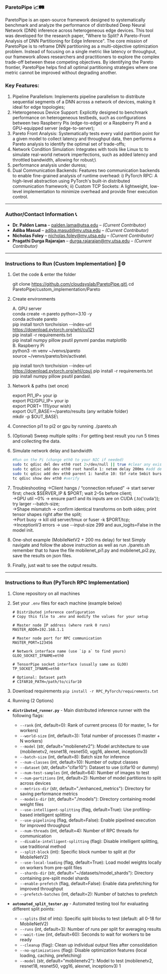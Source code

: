 ### ParetoPipe 📈🛤️

ParetoPipe is an open-source framework designed to systematically benchmark and analyze the performance of distributed Deep Neural Network (DNN) inference across heterogeneous edge devices. This tool was developed for the research paper, "Where to Split? A Pareto-Front Analysis of DNN Partitioning for Edge Inference". The core mission of ParetoPipe is to reframe DNN partitioning as a multi-objective optimization problem. Instead of focusing on a single metric like latency or throughput, our framework allows researchers and practitioners to explore the complex trade-off between these competing objectives. By identifying the Pareto frontier, ParetoPipe helps find all optimal partitioning strategies where one metric cannot be improved without degrading another.

### Key Features:

1. Pipeline Parallelism: Implements pipeline parallelism to distribute sequential segments of a DNN across a network of devices, making it ideal for edge topologies;
2. Heterogeneous Device Support: Explicitly designed to benchmark performance on heterogeneous testbeds, such as configurations between two Raspberry Pis (edge-to-edge) or a Raspberry Pi and a GPU-equipped server (edge-to-server);
3. Pareto Front Analysis: Systematically tests every valid partition point for a given model to collect latency and throughput data, then performs a Pareto analysis to identify the optimal set of trade-offs;
4. Network Condition Simulation: Integrates with tools like Linux tc to simulate real-world network imperfections, such as added latency and throttled bandwidth, allowing for robust;\
5. performance analysis under duress;
6. Dual Communication Backends: Features two communication backends to enable fine-grained analysis of runtime overhead: i) PyTorch RPC: A high-level abstraction using PyTorch's built-in distributed communication framework; ii) Custom TCP Sockets: A lightweight, low-level implementation to minimize overhead and provide finer execution control.

---
### Author/Contact Information 📞

- **Dr. Palden Lama** – [palden.lama@utsa.edu](mailto:palden.lama@utsa.edu) – *(Current Contributor)*
- **Adiba Masud** – [adiba.masud@my.utsa.edu](mailto:adiba.masud@my.utsa.edu) – *(Current Contributor)*
- **Nicholas Foley** – [nicholas.foley@my.utsa.edu](mailto:nicholas.foley@my.utsa.edu) – *(Current Contributor)*
- **Pragathi Durga Rajarajan** – [durga.rajarajan@my.utsa.edu](mailto:durga.rajarajan@my.utsa.edu) – *(Current Contributor)*

---
### Instructions to Run (Custom Implementation) 🧪⚙️
1) Get the code & enter the folder

   git clone https://github.com/cloudsyslab/ParetoPipe.git\
   cd ParetoPipe/custom_implementation/Pareto

3) Create environments

   A. GPU server\
   conda create -n pareto python=3.10 -y\
   conda activate pareto\
   pip install torch torchvision --index-url https://download.pytorch.org/whl/cu121 \
   pip install -r requirements.txt \
   pip install numpy pillow psutil pynvml pandas matplotlib\
   B. Raspberry Pi\
   python3 -m venv ~/venvs/pareto\
   source ~/venvs/pareto/bin/activate\

   pip install torch torchvision --index-url https://download.pytorch.org/whl/cpu\
   pip install -r requirements.txt\
   pip install numpy pillow psutil pandas\

4) Network & paths (set once)

   export PI1_IP= your ip\
   export PI2/GPU_IP= your ip\
   export PORT= 111(your wish)\
   export OUT_BASE=~/pareto/results (any writable folder)\
   mkdir -p $OUT_BASE\

5) Connection pi1 to pi2 or gpu by running ./pareto.sh
6) (Optional) Sweep multiple splits : For getting best result you run 5 times and collecting the data.
7) Simulate network delay and bandwidth
   ```bash
   #Run on the Pi (change eth0 to your NIC if needed)
   sudo tc qdisc del dev eth0 root 2>/dev/null || true #clear any existing rules
   sudo tc qdisc add dev eth0 root handle 1: netem delay 200ms #add delay & limit bandwidth (example: 200ms delay, 5mbit)
   sudo tc qdisc add dev eth0 parent 1: handle 10: tbf rate 5mbit burst 32kbit latency 400ms
   tc qdisc show dev eth0 #verify
8) Troubleshooting
   ->Client hangs / “connection refused” → start server first; check $SERVER_IP & $PORT; wait 2–5s before client;\
   ->GPU util ~0% → ensure part1 and its inputs are on CUDA (.to('cuda')); try larger --batch-size;\
   ->Shape mismatch → confirm identical transforms on both sides; print tensor shapes right after the split;\
   ->Port busy → kill old server/tmux or fuser -k $PORT/tcp;\
   ->InceptionV3 errors → use --input-size 299 and aux_logits=False in the model init.
9) One-shot example (MobileNetV2 + 200 ms delay) for test
      Simply navigate and follow the above instruction as well as run ./pareto.sh remember that to have the file mobilenet_pi1.py and mobilenet_pi2.py, save the results on json files.
10) Finally, just wait to see the output results.

---

### Instructions to Run (PyTorch RPC Implementation)

1. Clone repository on all machines

2. Set your `.env` files for each machine (example below)

   ```
   # Distributed inference configuration
   # Copy this file to .env and modify the values for your setup

   # Master node IP address (where rank 0 runs)
   MASTER_ADDR=192.168.1.1

   # Master node port for RPC communication
   MASTER_PORT=123456

   # Network interface name (use `ip a` to find yours)
   GLOO_SOCKET_IFNAME=eth0

   # TensorPipe socket interface (usually same as GLOO)
   TP_SOCKET_IFNAME=eth0

   # Optional: Dataset path
   # CIFAR10_PATH=/path/to/cifar10
   ```

3. Download requirements
   `pip install -r RPC_PyTorch/requirements.txt`

4. Running (2 Options)

- **`distributed_runner.py`** - Main distributed inference runner with the following flags:

  - `--rank` (int, default=0): Rank of current process (0 for master, 1+ for workers)
  - `--world-size` (int, default=3): Total number of processes (1 master + N workers)
  - `--model` (str, default="mobilenetv2"): Model architecture to use (mobilenetv2, resnet18, resnet50, vgg16, alexnet, inceptionv3)
  - `--batch-size` (int, default=8): Batch size for inference
  - `--num-classes` (int, default=10): Number of output classes
  - `--dataset` (str, default="cifar10"): Dataset to use (cifar10 or dummy)
  - `--num-test-samples` (int, default=64): Number of images to test
  - `--num-partitions` (int, default=2): Number of model partitions to split across devices
  - `--metrics-dir` (str, default="./enhanced_metrics"): Directory for saving performance metrics
  - `--models-dir` (str, default="./models"): Directory containing model weight files
  - `--use-intelligent-splitting` (flag, default=True): Use profiling-based intelligent splitting
  - `--use-pipelining` (flag, default=False): Enable pipelined execution for improved throughput
  - `--num-threads` (int, default=4): Number of RPC threads for communication
  - `--disable-intelligent-splitting` (flag): Disable intelligent splitting, use traditional method
  - `--split-block` (int): Specific block number to split at (for MobileNetV2)
  - `--use-local-loading` (flag, default=True): Load model weights locally on workers from pre-split files
  - `--shards-dir` (str, default="~/datasets/model_shards"): Directory containing pre-split model shards
  - `--enable-prefetch` (flag, default=False): Enable data prefetching for improved throughput
  - `--prefetch-batches` (int, default=2): Number of batches to prefetch

- **`automated_split_tester.py`** - Automated testing tool for evaluating different split points:
  - `--splits` (list of ints): Specific split blocks to test (default: all 0-18 for MobileNetV2)
  - `--runs` (int, default=3): Number of runs per split for averaging results
  - `--wait-time` (int, default=60): Seconds to wait for workers to be ready
  - `--cleanup` (flag): Clean up individual output files after consolidation
  - `--no-optimizations` (flag): Disable optimization features (local loading, caching, prefetching)
  - `--model` (str, default="mobilenetv2"): Model to test (mobilenetv2, resnet18, resnet50, vgg16, alexnet, inceptionv3)
1

